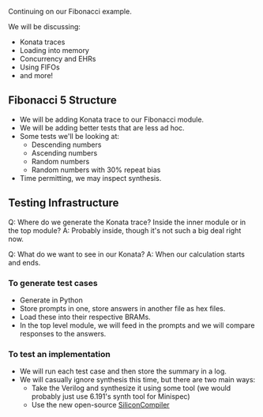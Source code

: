 Continuing on our Fibonacci example.

We will be discussing:
- Konata traces
- Loading into memory
- Concurrency and EHRs
- Using FIFOs
- and more!

## Fibonacci 5 Structure

- We will be adding Konata trace to our Fibonacci module.
- We will be adding better tests that are less ad hoc.
- Some tests we'll be looking at:
  - Descending numbers
  - Ascending numbers
  - Random numbers
  - Random numbers with 30% repeat bias
- Time permitting, we may inspect synthesis.

## Testing Infrastructure

Q: Where do we generate the Konata trace? Inside the inner module or in the top module?
A: Probably inside, though it's not such a big deal right now.

Q: What do we want to see in our Konata?
A: When our calculation starts and ends.

### To generate test cases

- Generate in Python
- Store prompts in one, store answers in another file as hex files.
- Load these into their respective BRAMs.
- In the top level module, we will feed in the prompts and we will compare responses to the answers.

### To test an implementation

- We will run each test case and then store the summary in a log.
- We will casually ignore synthesis this time, but there are two main ways:
  - Take the Verilog and synthesize it using some tool (we would probably just use 6.191's synth tool for Minispec)
  - Use the new open-source [SiliconCompiler](https://github.com/siliconcompiler/siliconcompiler)